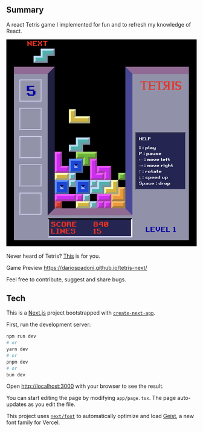 ## Summary

A react Tetris game I implemented for fun and to refresh my knowledge of React.

![Tetris Screenshot](./public/screenshot.png)

Never heard of Tetris? [This](https://bitvint.com/pages/tetris) is for you.



Game Preview https://dariospadoni.github.io/tetris-next/ 

Feel free to contribute, suggest and share bugs.

## Tech

This is a [Next.js](https://nextjs.org) project bootstrapped with [`create-next-app`](https://nextjs.org/docs/app/api-reference/cli/create-next-app).


First, run the development server:
 
```bash
npm run dev
# or
yarn dev
# or
pnpm dev
# or
bun dev
```

Open [http://localhost:3000](http://localhost:3000) with your browser to see the result.

You can start editing the page by modifying `app/page.tsx`. The page auto-updates as you edit the file.

This project uses [`next/font`](https://nextjs.org/docs/app/building-your-application/optimizing/fonts) to automatically optimize and load [Geist](https://vercel.com/font), a new font family for Vercel.